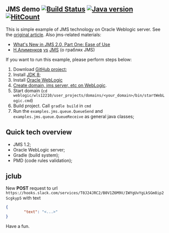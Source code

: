## JMS demo [![Build Status](https://semaphoreci.com/api/v1/dgroup/jms-test/branches/master/shields_badge.svg)](https://semaphoreci.com/dgroup/jms-test) [![Java version](https://img.shields.io/badge/java-8+-brightgreen.svg)](http://www.oracle.com/technetwork/java/javase/downloads/index.html) [![HitCount](https://hitt.herokuapp.com/dgroup/jms-test.svg)](https://github.com/dgroup/jms-test)

This is simple example of JMS technology on Oracle Weblogic server. See the [original article](https://blogs.oracle.com/soaproactive/entry/how_to_create_a_simple).
Also jms-related materials:
- [What's New in JMS 2.0, Part One: Ease of Use](http://www.oracle.com/technetwork/articles/java/jms20-1947669.html)
- [Н.Алименков](https://www.youtube.com/watch?v=ExjPxDxkmFo) [vs](http://www.slideshare.net/alimenkou/do-we-need-jms-in-21st-century) [JMS](https://www.youtube.com/watch?v=RVwXdCfzJZA) (о граблях JMS)
 

If you want to run this example, please perform steps below:

1. Download [GitHub project](https://github.com/dgroup/Servlets_demo/archive/master.zip);
2. Install [JDK 8](http://www.oracle.com/technetwork/java/javase/downloads/jdk8-downloads-2133151.html);
3. Install [Oracle WebLogic](http://www.oracle.com/technetwork/middleware/weblogic/downloads/wls-main-097127.html)
4. [Create domain, jms server, etc on WebLogic](https://blogs.oracle.com/soaproactive/entry/how_to_create_a_simple).
5. Start domain (`cd weblogic/wls12210/user_projects/domains/<your_domain>/bin/startWebLogic.cmd`)
6. Build project. Call `gradle build` in `cmd`
7. Run the `examples.jms.queue.QueueSend` and `examples.jms.queue.QueueReceive` as general java classes;

## Quick tech overview
- JMS 1.2;
- Oracle WebLogic server;
- Gradle (build system); 
- PMD (code rules validation);

## jclub 
New **POST** request to url `https://hooks.slack.com/services/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` 
with text  
```json
{
        "text": "<...>"
}
```

Have a fun.
